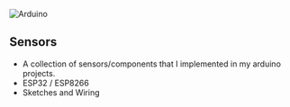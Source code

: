 ![Arduino](https://img.shields.io/badge/Arduino-00979D?style=for-the-badge&logo=Arduino&logoColor=white)

## Sensors
* A collection of sensors/components that I implemented in my arduino projects.
* ESP32 / ESP8266
* Sketches and Wiring

